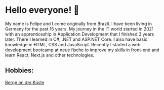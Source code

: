 # Hello everyone! 👋

My name is Felipe and I come originally from Brazil. I have been living in Germany for the past 15 years. My journey in the IT world started in 2021 with an apprenticeship in Application Development that I finished 3 years later. There I learned in C#, .NET and ASP.NET Core. I also have basic knowledge in HTML, CSS and JavaScript. Recently I started a web development bootcamp at neue fische to improve my skills in front-end and learn React, Next.js and other technologies.

## Hobbies:

[Berge an der Küste](https://pexels.com/de-de/foto/meer-natur-ozean-kuste-6534192.jpeg/)

